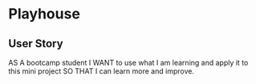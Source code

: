 # Playhouse

## User Story

AS A bootcamp student I WANT to use what I am learning and apply it to this mini project SO THAT I can learn more and improve.
